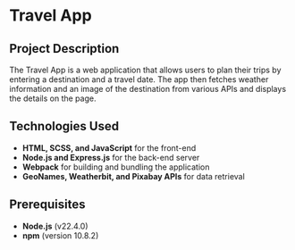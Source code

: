 # Travel App

## Project Description

The Travel App is a web application that allows users to plan their trips by entering a destination and a travel date. The app then fetches weather information and an image of the destination from various APIs and displays the details on the page.

## Technologies Used

- **HTML, SCSS, and JavaScript** for the front-end
- **Node.js and Express.js** for the back-end server
- **Webpack** for building and bundling the application
- **GeoNames, Weatherbit, and Pixabay APIs** for data retrieval

## Prerequisites

- **Node.js** (v22.4.0)
- **npm** (version 10.8.2)
